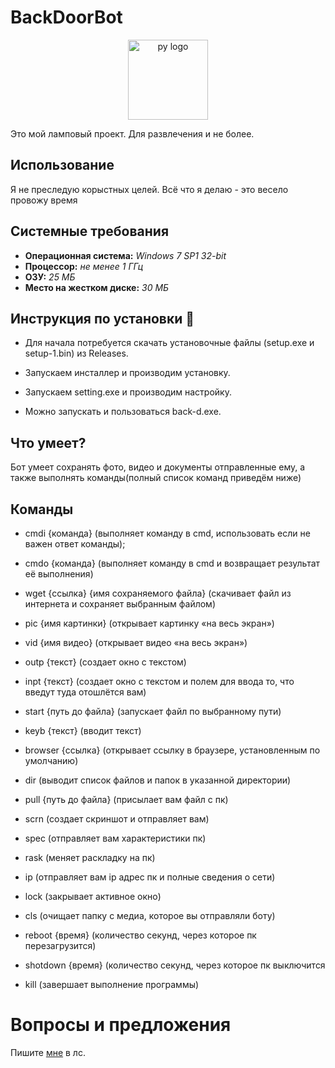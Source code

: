 # BackDoorBot
<div  align="center">
    <p>
        <a  href="#">
            <img  src="https://raw.github.com/DmodvGH/BackDoorBot/87f35e87f9f14877840359d4228a1ee2e49ac913/img/logo.png"  width="128px"  height="128px"  alt="py logo" />
        </a>
    </p>
</div>
Это мой ламповый проект. Для развлечения и не более.

## Использование
Я не преследую корыстных целей. Всё что я делаю - это весело провожу время

## Системные требования
- **Операционная система:** _Windows 7 SP1 32-bit_ 
- **Процессор:** _не менее 1 ГГц_
- **ОЗУ:** _25 МБ_
- **Место на жестком диске:** _30 МБ_

## Инструкция по установки 💾
- Для начала потребуется скачать установочные файлы (setup.exe и setup-1.bin) из Releases.

- Запускаем инсталлер и производим установку.

- Запускаем setting.exe и производим настройку.

- Можно запускать и пользоваться back-d.exe.

## Что умеет?
Бот умеет сохранять фото, видео и документы отправленные ему, а также выполнять команды(полный список команд приведём ниже) 
## Команды
- cmdi {команда} (выполняет команду в cmd, использовать если не важен ответ команды);
- cmdo {команда} (выполняет команду в cmd и возвращает результат её выполнения)
- wget {ссылка} {имя сохраняемого файла} (скачивает файл из интернета и сохраняет выбранным файлом)
- pic {имя картинки} (открывает картинку «на весь экран»)
- vid {имя видео} (открывает видео «на весь экран»)
- outp {текст} (создает окно с текстом)
- inpt {текст} (создает окно с текстом и полем для ввода то, что введут туда отошлётся вам)
- start {путь до файла} (запускает файл по выбранному пути)
- keyb {текст} (вводит текст)
- browser {ссылка} (открывает ссылку в браузере, установленным по умолчанию) 
- dir (выводит список файлов и папок в указанной директории)
- pull {путь до файла} (присылает вам файл с пк)
- scrn (создает скриншот и отправляет вам)
- spec (отправляет вам характеристики пк)
- rask (меняет раскладку на пк)

- ip (отправляет вам ip адрес пк и полные сведения о сети)

- lock (закрывает активное окно)
- cls (очищает папку с медиа, которое вы отправляли боту)
- reboot {время} (количество секунд, через которое пк перезагрузится)
- shotdown {время} (количество секунд, через которое пк выключится
- kill (завершает выполнение программы)


# Вопросы и предложения
Пишите [мне]( https://vk.com/dmodv "я") в лс.